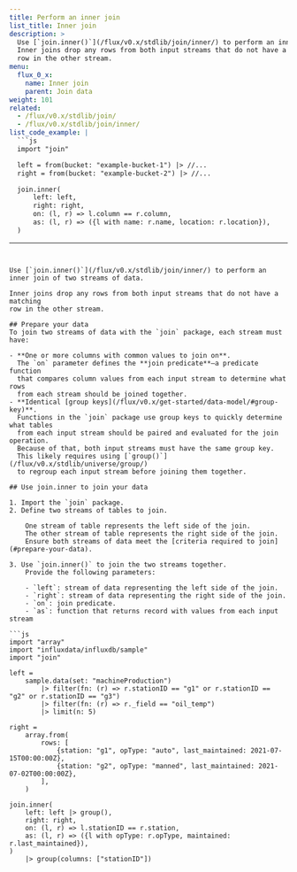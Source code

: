 ```yaml
---
title: Perform an inner join
list_title: Inner join
description: >
  Use [`join.inner()`](/flux/v0.x/stdlib/join/inner/) to perform an inner join of two streams of data.
  Inner joins drop any rows from both input streams that do not have a matching
  row in the other stream.
menu:
  flux_0_x:
    name: Inner join
    parent: Join data
weight: 101
related:
  - /flux/v0.x/stdlib/join/
  - /flux/v0.x/stdlib/join/inner/
list_code_example: |
  ```js
  import "join"

  left = from(bucket: "example-bucket-1") |> //...
  right = from(bucket: "example-bucket-2") |> //...

  join.inner(
      left: left,
      right: right,
      on: (l, r) => l.column == r.column,
      as: (l, r) => ({l with name: r.name, location: r.location}),
  )
  ```
---
```


Use [`join.inner()`](/flux/v0.x/stdlib/join/inner/) to perform an inner join of two streams of data.

Inner joins drop any rows from both input streams that do not have a matching
row in the other stream.

## Prepare your data
To join two streams of data with the `join` package, each stream must have:

- **One or more columns with common values to join on**.  
  The `on` parameter defines the **join predicate**–a predicate function
  that compares column values from each input stream to determine what rows
  from each stream should be joined together.
- **Identical [group keys](/flux/v0.x/get-started/data-model/#group-key)**.  
  Functions in the `join` package use group keys to quickly determine what tables
  from each input stream should be paired and evaluated for the join operation.
  Because of that, both input streams must have the same group key.
  This likely requires using [`group()`](/flux/v0.x/stdlib/universe/group/)
  to regroup each input stream before joining them together.

## Use join.inner to join your data

1. Import the `join` package.
2. Define two streams of tables to join.

    One stream of table represents the left side of the join.
    The other stream of table represents the right side of the join.
    Ensure both streams of data meet the [criteria required to join](#prepare-your-data).

3. Use `join.inner()` to join the two streams together.
    Provide the following parameters:

    - `left`: stream of data representing the left side of the join.
    - `right`: stream of data representing the right side of the join.
    - `on`: join predicate.
    - `as`: function that returns record with values from each input stream

```js
import "array"
import "influxdata/influxdb/sample"
import "join"

left =
    sample.data(set: "machineProduction")
        |> filter(fn: (r) => r.stationID == "g1" or r.stationID == "g2" or r.stationID == "g3")
        |> filter(fn: (r) => r._field == "oil_temp")
        |> limit(n: 5)

right =
    array.from(
        rows: [
            {station: "g1", opType: "auto", last_maintained: 2021-07-15T00:00:00Z},
            {station: "g2", opType: "manned", last_maintained: 2021-07-02T00:00:00Z},
        ],
    )

join.inner(
    left: left |> group(),
    right: right,
    on: (l, r) => l.stationID == r.station,
    as: (l, r) => ({l with opType: r.opType, maintained: r.last_maintained}),
)
    |> group(columns: ["stationID"])
```